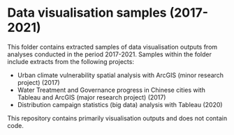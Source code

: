 # Data visualisation samples (2017-2021)

This folder contains extracted samples of data visualisation outputs from analyses conducted in the period 2017-2021. 
Samples within the folder include extracts from the following projects: 
* Urban climate vulnerability spatial analysis with ArcGIS (minor research project) (2017)
* Water Treatment and Governance progress in Chinese cities with Tableau and ArcGIS (major research project) (2017)
* Distribution campaign statistics (big data) analysis with Tableau (2020)

This repository contains primarily visualisation outputs and does not contain code.
